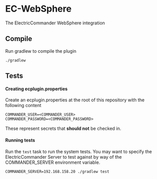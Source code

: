 EC-WebSphere
============

The ElectricCommander WebSphere integration

## Compile ##

Run gradlew to compile the plugin

`./gradlew`

## Tests ##

#### Creating ecplugin.properties ####
Create an ecplugin.properties at the root of this repository with the following content

    COMMANDER_USER=<COMMANDER_USER>
    COMMANDER_PASSWORD=<COMMANDER_PASSWORD>
    
These represent secrets that **should not** be checked in.

#### Running tests ####
Run the `test` task to run the system tests. You may want to specify the ElectricCommander Server to test against by way of the COMMANDER_SERVER environment variable.

`COMMANDER_SERVER=192.168.158.20 ./gradlew test`
